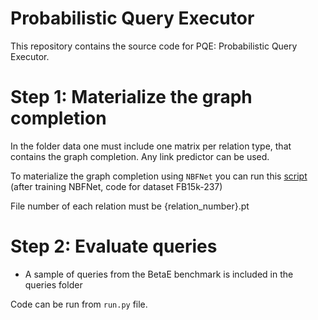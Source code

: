 # Probabilistic Query Executor

This repository contains the source code for PQE: Probabilistic Query Executor. 

# Step 1: Materialize the graph completion
In the folder data one must include one matrix per relation type, that contains the graph completion. Any link predictor can be used. 

To materialize the graph completion using `NBFNet` you can run this [script](https://github.com/TamaraCucumides/NBFNet/blob/master/script/save_predictions.py) (after training NBFNet, code for dataset FB15k-237)


File number of each relation must be
{relation_number}.pt

# Step 2: Evaluate queries
* A sample of queries from the BetaE benchmark is included in the queries folder

Code can be run from `run.py` file. 
